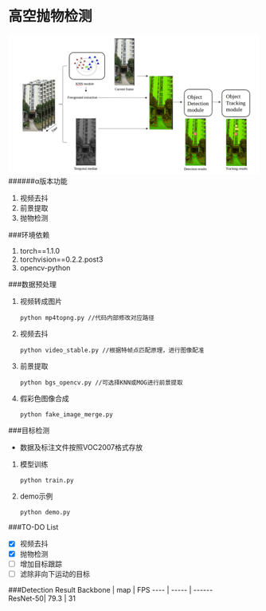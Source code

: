 高空抛物检测
===========================
![Image text](demo.png)
######α版本功能
1. 视频去抖
2. 前景提取
3. 抛物检测

###环境依赖
1. torch==1.1.0
2. torchvision==0.2.2.post3
3. opencv-python

###数据预处理
1. 视频转成图片

       python mp4topng.py //代码内部修改对应路径

2. 视频去抖
   
       python video_stable.py //根据特帧点匹配原理，进行图像配准

3. 前景提取

       python bgs_opencv.py //可选择KNN或MOG进行前景提取

4. 假彩色图像合成

       python fake_image_merge.py

###目标检测
- 数据及标注文件按照VOC2007格式存放 


1. 模型训练

       python train.py

2. demo示例
 
       python demo.py

###TO-DO List
  - [x] 视频去抖
  - [x] 抛物检测
  - [ ] 增加目标跟踪
  - [ ] 滤除非向下运动的目标
  
###Detection Result
 Backbone | map  | FPS
 ---- | ----- | ------  
 ResNet-50| 79.3 | 31 

